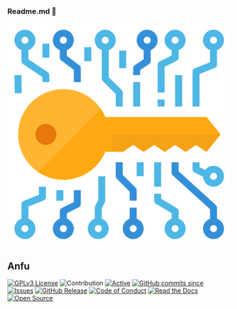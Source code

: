 ### Readme.md 👋
<img src="https://raw.githubusercontent.com/Justaus3r/Anfu/Master/image/encryption.png">

## Anfu
[![GPLv3 License](https://img.shields.io/badge/License-GPL%20v3-yellow.svg)](https://opensource.org/licenses/)
![Contribution](https://img.shields.io/badge/Contributions-Welcome-<brightgreen>)
[![Active](http://img.shields.io/badge/Status-Active-green.svg)](https://github.com/Justaus3r)
[![GitHub commits since](https://img.shields.io/github/commits-since/Justaus3r/Anfu/0.1)]() 
[![Issues](https://img.shields.io/github/issues-raw/Justaus3r/Penta?maxAge=25000)](https://github.com/Justaus3r/Penta/issues)
[![GitHub Release](https://img.shields.io/github/release/Justaus3r/Anfu?style=flat)]()
[![Code of Conduct](https://img.shields.io/badge/code%20of-conduct-ff69b4.svg?style=flat)](https://github.com/Justaus3r/Penta/blob/main/docs/CODE_OF_CONDUCT.md) 
[![Read the Docs](https://readthedocs.org/projects/penta/badge/?version=latest)](https://penta.readthedocs.io/en/latest/?badge=latest)
[![Open Source](https://badges.frapsoft.com/os/v1/open-source.svg?v=103)](https://opensource.org/)
